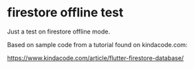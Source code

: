 # firestore offline test

Just a test on firestore offline mode.

Based on sample code from a tutorial found on kindacode.com:

  https://www.kindacode.com/article/flutter-firestore-database/